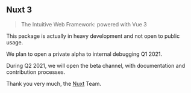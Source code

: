 ## Nuxt 3

> The Intuitive Web Framework: powered with Vue 3

This package is actually in heavy development and not open to public usage.

We plan to open a private alpha to internal debugging Q1 2021.

During Q2 2021, we will open the beta channel, with documentation and contribution processes.

Thank you very much, the [Nuxt](https://nuxtjs.org) Team.
